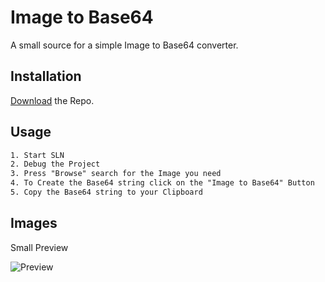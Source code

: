 # Image to Base64

A small source for a simple Image to Base64 converter.

## Installation

[Download](https://github.com/30jannik06/PasswortGenerator/archive/refs/heads/master.zip) the Repo.


## Usage

```txt
1. Start SLN
2. Debug the Project
3. Press "Browse" search for the Image you need
4. To Create the Base64 string click on the "Image to Base64" Button
5. Copy the Base64 string to your Clipboard
```

## Images
Small Preview

![Preview](https://cdn.upload.systems/uploads/ybGsfEVI.png)